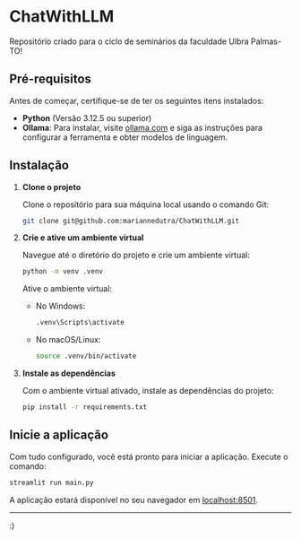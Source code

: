
# ChatWithLLM

Repositório criado para o ciclo de seminários da faculdade Ulbra Palmas-TO!

## Pré-requisitos

Antes de começar, certifique-se de ter os seguintes itens instalados:

- **Python** (Versão 3.12.5 ou superior)
- **Ollama**: Para instalar, visite [ollama.com](https://ollama.com) e siga as instruções para configurar a ferramenta e obter modelos de linguagem.

## Instalação

1. **Clone o projeto**

   Clone o repositório para sua máquina local usando o comando Git:

   ```bash
   git clone git@github.com:mariannedutra/ChatWithLLM.git
   ```

2. **Crie e ative um ambiente virtual**

   Navegue até o diretório do projeto e crie um ambiente virtual:

   ```bash
   python -m venv .venv
   ```

   Ative o ambiente virtual:

   - No Windows:
     ```bash
     .venv\Scripts\activate
     ```

   - No macOS/Linux:
     ```bash
     source .venv/bin/activate
     ```

3. **Instale as dependências**

   Com o ambiente virtual ativado, instale as dependências do projeto:

   ```bash
   pip install -r requirements.txt
   ```

## Inicie a aplicação

Com tudo configurado, você está pronto para iniciar a aplicação. Execute o comando:

```bash
streamlit run main.py
```

A aplicação estará disponível no seu navegador em [localhost:8501](http://localhost:8501).

---

:)

